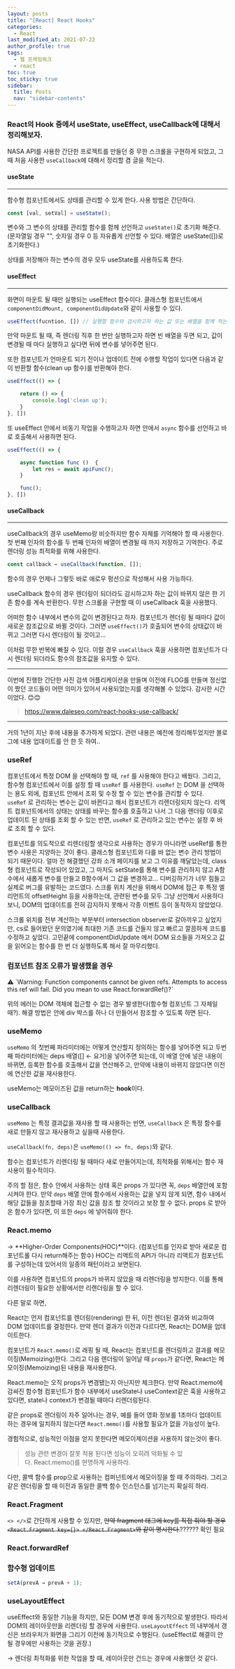 ```yaml
---
layout: posts
title: "[React] React Hooks"
categories:
  - React
last_modified_at: 2021-07-22
author_profile: true
tags:
  - 웹 프레임워크
  - react
toc: true
toc_sticky: true
sidebar:
  title: Posts
  nav: "sidebar-contents"
---
```


### React의 Hook 중에서 useState, useEffect, useCallback에 대해서 정리해보자.

NASA API를 사용한 간단한 프로젝트를 만들던 중 무한 스크롤을 구현하게 되었고, 그 때 처음 사용한 ```useCallback```에 대해서 정리할 겸 글을 적는다.


#### useState

----

함수형 컴포넌트에서도 상태를 관리할 수 있게 한다. 사용 방법은 간단하다.

```javascript
const [val, setVal] = useState();
```

변수와 그 변수의 상태를 관리할 함수를 함께 선언하고 ```useState()```로 초기화 해준다. (문자열일 경우 "", 숫자일 경우 0 등 자유롭게 선언할 수 있다. 배열은 useState([])로 초기화한다.)

상태를 저장해아 하는 변수의 경우 모두 useState를 사용하도록 한다.


#### useEffect

---

화면이 마운트 될 때만 실행되는 useEffect 함수이다. 클래스형 컴포넌트에서 ```componentDidMount, componentDidUpdate```와 같이 사용할 수 있다.

```javascript
useEffect(fucntion, []) // 실행할 함수와 검사하고자 하는 값 또는 배열을 함께 적는다.
```
만약 마운트 될 때, 즉 렌더링 직후 한 번만 실행하고자 하면 빈 배열을 두면 되고, 값이 변경될 때 마다 실행하고 싶다면 뒤에 변수를 넣어주면 된다. 

또한 컴포넌트가 언마운트 되기 전이나 업데이트 전에 수행할 작업이 있다면 다음과 같이 반환할 함수(clean up 함수)를 반환해야 한다.

```javascript
useEffect(() => {

    return () => {
        console.log('clean up');
    }
}, [])
```

또 useEffect 안에서 비동기 작업을 수행하고자 하면 안에서 ```async``` 함수를 선언하고 바로 호출해서 사용하면 된다.

```javascript
useEffect(() => {

    async function func ()  {
        let res = await apiFunc();
    }

    func();
}, [])
```

#### useCallback

---

useCallback의 경우 useMemo랑 비슷하지만 함수 자체를 기억해야 할 때 사용한다. 첫 번째 인자의 함수를 두 번째 인자의 배열이 변경될 때 까지 저장하고 기억한다. 주로 렌더링 성능 최적화를 위해 사용한다.

```javascript
const callback = useCallback(function, []);
```

함수의 경우 언제나 그렇듯 바로 애로우 펑션으로 작성해서 사용 가능하다.

useCallback 함수의 경우 렌더링이 되더라도 감시하고자 하는 값이 바뀌지 않은 한 기존 함수를 계속 반환한다. 무한 스크롤을 구현할 때 이 useCallback 훅을 사용했다. 

어떠한 함수 내부에서 변수의 값이 변경된다고 하자. 컴포넌트가 렌더링 될 때마다 값이 새로운 참조값으로 바뀔 것이다. 그러면 ```useEffect()```가 호출되어 변수의 상태값이 바뀌고 그러면 다시 렌더링이 될 것이고... 

이처럼 무한 반복에 빠질 수 있다. 이럴 경우 ```useCallback``` 훅을 사용하면 컴포넌트가 다시 렌더링 되더라도 함수의 참조값을 유지할 수 있다.

------

이번에 진행한 간단한 사진 검색 어플리케이션을 만들며 이전에 FLOG를 만들며 정신없이 짰던 코드들이 어떤 의미가 있어서 사용되었는지를 생각해볼 수 있었다. 감사한 시간이었다. 😊😊


> https://www.daleseo.com/react-hooks-use-callback/



-----

거의 1년이 지난 후에 내용을 추가하게 되었다. 관련 내용은 예전에 정리해두었지만 블로그에 내용 업데이트를 안 한 듯 하여..

### useRef

컴포넌트에서 특정 DOM 을 선택해야 할 때, `ref` 를 사용해야 한다고 배웠다. 그리고, 함수형 컴포넌트에서 이를 설정 할 때 `useRef` 를 사용한다.
`useRef` 는 DOM 을 선택하는 용도 외에, 컴포넌트 안에서 조회 및 수정 할 수 있는 변수를 관리할 수 있다.
`useRef` 로 관리하는 변수는 값이 바뀐다고 해서 컴포넌트가 리렌더링되지 않는다. 리액트 컴포넌트에서의 상태는 상태를 바꾸는 함수를 호출하고 나서 그 다음 렌더링 이후로 업데이트 된 상태를 조회 할 수 있는 반면, `useRef` 로 관리하고 있는 변수는 설정 후 바로 조회 할 수 있다.

컴포넌트를 의도적으로 리렌더링할 생각으로 사용하는 경우가 아니라면 useRef를 통한 변수 사용은 지양하는 것이 좋다. 클래스형 컴포넌트와 다를 바 없는 변수 관리 방법이 되기 때문이다. 얼마 전 해결했던 강좌 소개 페이지를 보고 그 이유를 깨달았는데, class형 컴포넌트로 작성되어 있었고, 그 마저도 setState를 통해 변수를 관리하지 않고 A함수에서 새롭게 변수를 만들고 B함수에서 그 값을 변경하고... 디버깅하기가 너무 힘들고 실제로 버그를 유발하는 코드였다. 스크롤 위치 계산을 위해서 DOM에 접근 후 특정 엘리먼트의 offsetHeight 등을 사용하는데, 관련된 변수를 모두 그냥 선언해서 사용하다보니, DOM의 업데이트를 전혀 감지하지 못해서 각종 이벤트 등이 동작하지 않았었다. 

스크롤 위치를 전부 계산하는 부분부터 intersection observer로 갈아끼우고 싶었지만, cs로 들어왔던 문의였기에 최대한 기존 코드를 건들지 않고 빠르고 깔끔하게 코드를 수정하고 싶었다. 고민끝에 componentDidUpdate 에서 DOM 요소들을 가져오고 값을 읽어오는 함수를 한 번 더 실행하도록 해서 잘 마무리했다. 



### 컴포넌트 참조 오류가 발생했을 경우

<aside>
⚠️ `Warning: Function components cannot be given refs. Attempts to access this ref will fail. Did you mean to use React.forwardRef()?`

</aside>

위의 에러는 DOM 객체에 접근할 수 없는 경우 발생한다(함수형 컴포넌트 그 자체일 때?). 해결 방법은 안에 div 박스를 하나 더 만들어서 참조할 수 있도록 하면 된다.

### useMemo

`useMemo` 의 첫번째 파라미터에는 어떻게 연산할지 정의하는 함수를 넣어주면 되고 두번째 파라미터에는 deps 배열([] ← 요거)을 넣어주면 되는데, 이 배열 안에 넣은 내용이 바뀌면, 등록한 함수를 호출해서 값을 연산해주고, 만약에 내용이 바뀌지 않았다면 이전에 연산한 값을 재사용한다.

useMemo는 메모이즈된 값을 return하는 **hook**이다.

### useCallback

`useMemo` 는 특정 결과값을 재사용 할 때 사용하는 반면, `useCallback` 은 특정 함수를 새로 만들지 않고 재사용하고 싶을때 사용한다.

`useCallback(fn, deps)`은 `useMemo(() => fn, deps)`와 같다.

함수는 컴포넌트가 리렌더링 될 때마다 새로 만들어지는데, 최적화를 위해서는 함수 재사용이 필수적이다.

주의 할 점은, 함수 안에서 사용하는 상태 혹은 props 가 있다면 꼭, `deps` 배열안에 포함시켜야 한다. 만약 `deps` 배열 안에 함수에서 사용하는 값을 넣지 않게 되면, 함수 내에서 해당 값들을 참조할때 가장 최신 값을 참조 할 것이라고 보장 할 수 없다. props 로 받아온 함수가 있다면, 이 또한 `deps` 에 넣어줘야 한다.

### React.memo

→ **Higher-Order Components(HOC)**이다. (컴포넌트를 인자로 받아 새로운 컴포넌트롤 다시 return해주는 함수) HOC는 리액트의 API가 아니라 리액트가 컴포넌트를 구성하는데 있어서의 일종의 패턴이라고 보면된다.

이를 사용하면 컴포넌트의 props가 바뀌지 않았을 때 리렌더링을 방지한다. 이를 통해 리렌더링이 필요한 상황에서만 리렌더링을 할 수 있다.

다른 말로 하면,

React는 먼저 컴포넌트를 렌더링(rendering) 한 뒤, 이전 렌더된 결과와 비교하여 DOM 업데이트를 결정한다. 만약 렌더 결과가 이전과 다르다면, React는 DOM을 업데이트한다.

컴포넌트가 `React.memo()`로 래핑 될 때, React는 컴포넌트를 렌더링하고 결과를 메모이징(Memoizing)한다. 그리고 다음 렌더링이 일어날 때 `props`가 같다면, React는 메모이징(Memoizing)된 내용을 재사용한다.

React.memo는 오직 props가 변경됐는지 아닌지만 체크한다. 만약 React.memo에 감싸진 함수형 컴포넌트가 함수 내부에서 useState나 useContext같은 훅을 사용하고 있다면, state나 context가 변경될 때마다 리렌더링된다.

같은 props로 렌더링이 자주 일어나는 경우, 예를 들어 영화 정보를 1초마다 업데이트 하는 경우에 일치하지 않는다면 `React.memo()`를 사용할 필요가 없을 가능성이 높다.

경험적으로, 성능적인 이점을 얻지 못한다면 메모이제이션을 사용하지 않는것이 좋다.

> 성능 관련 변경이 잘못 적용 된다면 성능이 오히려 악화될 수 있다. React.memo()를 현명하게 사용하라.
> 

다만, 콜백 함수를 prop으로 사용하는 컴퍼넌트에서 메모이징을 할 때 주의하라. 그리고 같은 렌더링을 할 때 이전과 동일한 콜백 함수 인스턴스를 넘기는지 확실히 하라.

### React.Fragment

`<> </>`로 간단하게 사용할 수 있지만, ~~만약 fragment 태그에 key를 직접 줘야 할 경우 `<React.Fragment key={}> </React.Fragment>`와 같이 명시한다.~~?????? 확인 필요

### React.forwardRef

### 함수형 업데이트

```jsx
setA(prevA → prevA + 1);
```

### useLayoutEffect

useEffect와 동일한 기능을 하지만, 모든 DOM 변경 후에 동기적으로 발생한다. 따라서 DOM의 레이아웃만을 리렌더링 할 경우에 사용한다. `useLayoutEffect` 의 내부에서 갱신은 브라우저가 화면을 그리기 이전에 동기적으로 수행된다. (useEffect로 해결이 안 될 경우에만 사용하는 것을 권장.)

→ 렌더링 최적화를 위한 작업을 할 때, 레이아웃만 건드는 경우에 사용했던 것 같다.
